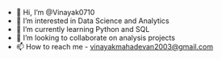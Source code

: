 - 👋 Hi, I’m @Vinayak0710
- 👀 I’m interested in Data Science and Analytics
- 🌱 I’m currently learning Python and SQL
- 💞️ I’m looking to collaborate on analysis projects
- 📫 How to reach me - vinayakmahadevan2003@gmail.com

<!---
Vinayak0710/Vinayak0710 is a ✨ special ✨ repository because its `README.md` (this file) appears on your GitHub profile.
You can click the Preview link to take a look at your changes.
--->

